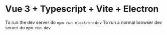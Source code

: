 # Vue 3 + Typescript + Vite + Electron

To run the dev server do `npm run electron:dev`
To run a normal browser dev server do `npm run dev`

